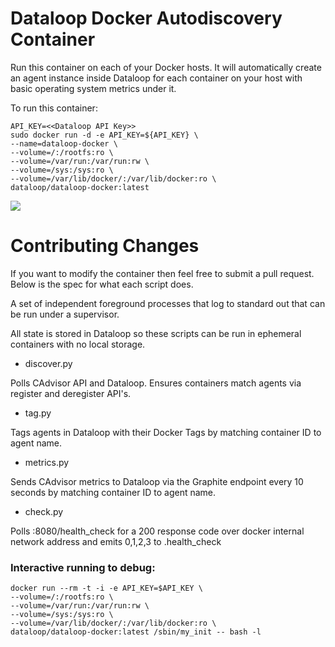 Dataloop Docker Autodiscovery Container
=======================================

Run this container on each of your Docker hosts. It will automatically create an agent instance inside Dataloop for each container on your host with basic operating system metrics under it.

To run this container:
```
API_KEY=<<Dataloop API Key>>
sudo docker run -d -e API_KEY=${API_KEY} \
--name=dataloop-docker \
--volume=/:/rootfs:ro \
--volume=/var/run:/var/run:rw \
--volume=/sys:/sys:ro \
--volume=/var/lib/docker/:/var/lib/docker:ro \
dataloop/dataloop-docker:latest
```

[![](https://badge.imagelayers.io/dataloop/dataloop-docker:latest.svg)](https://imagelayers.io/?images=dataloop/dataloop-docker:latest 'Get your own badge on imagelayers.io')

Contributing Changes
====================

If you want to modify the container then feel free to submit a pull request. Below is the spec for what each script does.

A set of independent foreground processes that log to standard out that can be run under a supervisor.

All state is stored in Dataloop so these scripts can be run in ephemeral containers with no local storage.

- discover.py

Polls CAdvisor API and Dataloop. Ensures containers match agents via register and deregister API's.

- tag.py

Tags agents in Dataloop with their Docker Tags by matching container ID to agent name.

- metrics.py

Sends CAdvisor metrics to Dataloop via the Graphite endpoint every 10 seconds by matching container ID to agent name.

- check.py

Polls :8080/health_check for a 200 response code over docker internal network address and emits 0,1,2,3 to <fingerprint>.health_check 

### Interactive running to debug:
```
docker run --rm -t -i -e API_KEY=$API_KEY \
--volume=/:/rootfs:ro \
--volume=/var/run:/var/run:rw \
--volume=/sys:/sys:ro \
--volume=/var/lib/docker/:/var/lib/docker:ro \
dataloop/dataloop-docker:latest /sbin/my_init -- bash -l
```
